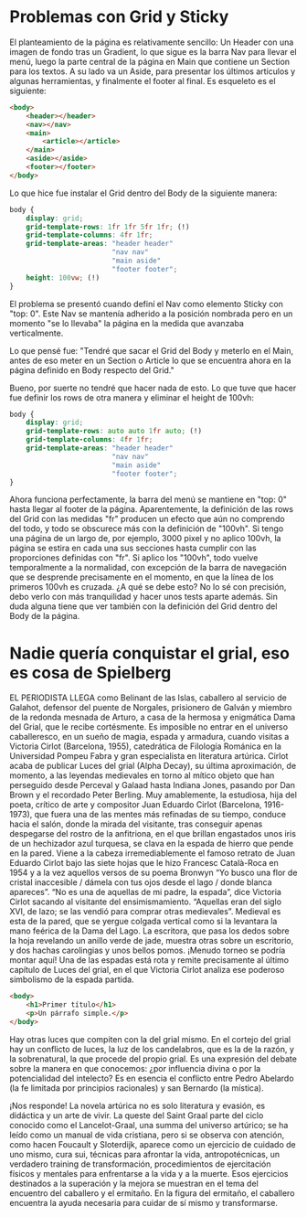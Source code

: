 # Problemas con Grid y Sticky

El planteamiento de la página es relativamente sencillo: Un Header con una imagen de fondo tras un Gradient, lo que sigue es la barra Nav para llevar el menú, luego la parte central de la página en Main que contiene un Section para los textos. A su lado va un Aside, para presentar los últimos  artículos y algunas herramientas, y finalmente el footer al final. Es esqueleto es el siguiente:

```html
<body>
	<header></header>
	<nav></nav>
	<main>
		<article></article>
	</main>  
	<aside></aside>
	<footer></footer>
</body>
```

Lo que hice fue instalar el Grid dentro del Body de la siguiente manera:

```css
body {
	display: grid;
	grid-template-rows: 1fr 1fr 5fr 1fr; (!)
	grid-template-columns: 4fr 1fr;
	grid-template-areas: "header header"
                     	 "nav nav"
					 	 "main aside"
					 	 "footer footer";
	height: 100vw; (!)
}
```
El problema se presentó cuando definí el Nav como elemento Sticky con "top: 0". Este Nav se mantenía adherido a la posición nombrada pero en un momento "se lo llevaba" la página en la medida que avanzaba verticalmente.  

Lo que pensé fue: "Tendré que sacar el Grid del Body y meterlo en el Main, antes de eso meter en un Section o Article lo que se encuentra ahora en la página definido en Body respecto del Grid."

Bueno, por suerte no tendré que hacer nada de esto. Lo que tuve que hacer fue definir los rows de otra manera y eliminar el height de 100vh:

```css
body {
	display: grid;
	grid-template-rows: auto auto 1fr auto; (!)
	grid-template-columns: 4fr 1fr;
	grid-template-areas: "header header"
                     	 "nav nav"
					 	 "main aside"
					 	 "footer footer";
}
```

Ahora funciona perfectamente, la barra del menú se mantiene en "top: 0" hasta llegar al footer de la página. Aparentemente, la definición de las rows del Grid con las medidas "fr" producen un efecto que aún no comprendo del todo, y todo se obscurece más con la definición de "100vh". Si tengo una página de un largo de, por ejemplo, 3000 pixel y no aplico 100vh, la página se estira en cada una sus secciones hasta cumplir con las proporciones definidas con "fr". Si aplico los "100vh", todo vuelve temporalmente a la normalidad, con excepción de la barra de navegación que se desprende precisamente en el momento, en que la línea de los primeros 100vh es cruzada. ¿A qué se debe esto? No lo sé con precisión, debo verlo con más tranquilidad y hacer unos tests aparte además. Sin duda alguna tiene que ver también con la definición del Grid dentro del Body de la página.


# Nadie quería conquistar el grial, eso es cosa de Spielberg

EL PERIODISTA LLEGA como Belinant de las Islas, caballero al servicio de
Galahot, defensor del puente de Norgales, prisionero de Galván y miembro de la
redonda mesnada de Arturo, a casa de la hermosa y enigmática Dama del Grial, que
le recibe cortésmente. Es imposible no entrar en el universo caballeresco, en un
sueño de magia, espada y armadura, cuando visitas a Victoria Cirlot (Barcelona,
1955), catedrática de Filología Románica en la Universidad Pompeu Fabra y gran
especialista en literatura artúrica. Cirlot acaba de publicar Luces del grial
(Alpha Decay), su última aproximación, de momento, a las leyendas medievales en
torno al mítico objeto que han perseguido desde Perceval y Galaad hasta Indiana
Jones, pasando por Dan Brown y el recordado Peter Berling. Muy amablemente, la
estudiosa, hija del poeta, crítico de arte y compositor Juan Eduardo Cirlot
(Barcelona, 1916-1973), que fuera una de las mentes más refinadas de su tiempo,
conduce hacia el salón, donde la mirada del visitante, tras conseguir apenas
despegarse del rostro de la anfitriona, en el que brillan engastados unos iris
de un hechizador azul turquesa, se clava en la espada de hierro que pende en la
pared. Viene a la cabeza irremediablemente el famoso retrato de Juan Eduardo
Cirlot bajo las siete hojas que le hizo Francesc Català-Roca en 1954 y a la vez
aquellos versos de su poema Bronwyn “Yo busco una flor de cristal inaccesible /
dámela con tus ojos desde el lago / donde blanca apareces”. “No es una de
aquellas de mi padre, la espada”, dice Victoria Cirlot sacando al visitante del
ensimismamiento. “Aquellas eran del siglo XVI, de lazo; se las vendió para
comprar otras medievales”. Medieval es esta de la pared, que se yergue colgada
vertical como si la levantara la mano feérica de la Dama del Lago. La escritora,
que pasa los dedos sobre la hoja revelando un anillo verde de jade, muestra
otras sobre un escritorio, y dos hachas carolingias y unos bellos pomos. ¡Menudo
torneo se podría montar aquí! Una de las espadas está rota y remite precisamente
al último capítulo de Luces del grial, en el que Victoria Cirlot analiza ese
poderoso simbolismo de la espada partida.

```html
<body>
	<h1>Primer título</h1>
	<p>Un párrafo simple.</p>
</body>
```

Hay otras luces que compiten con la del grial mismo. En el cortejo del grial hay
un conflicto de luces, la luz de los candelabros, que es la de la razón, y la
sobrenatural, la que procede del propio grial. Es una expresión del debate sobre
la manera en que conocemos: ¿por influencia divina o por la potencialidad del
intelecto? Es en esencia el conflicto entre Pedro Abelardo (la fe limitada por
principios racionales) y san Bernardo (la mística).

¡Nos responde! La novela artúrica no es solo literatura y evasión, es didáctica
y un arte de vivir. La queste del Saint Graal parte del ciclo conocido como el
Lancelot-Graal, una summa del universo artúrico; se ha leído como un manual de
vida cristiana, pero si se observa con atención, como hacen Foucault y
Sloterdijk, aparece como un ejercicio de cuidado de uno mismo, cura sui,
técnicas para afrontar la vida, antropotécnicas, un verdadero training de
transformación, procedimientos de ejercitación físicos y mentales para
enfrentarse a la vida y a la muerte. Esos ejercicios destinados a la superación
y la mejora se muestran en el tema del encuentro del caballero y el ermitaño. En
la figura del ermitaño, el caballero encuentra la ayuda necesaria para cuidar de
sí mismo y transformarse.
